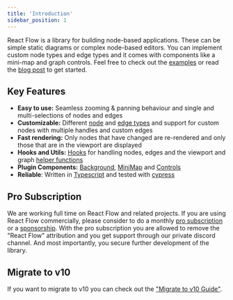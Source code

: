 ```yaml
---
title: 'Introduction'
sidebar_position: 1
---
```


React Flow is a library for building node-based applications. These can be simple static diagrams or complex node-based editors. You can implement custom node types and edge types and it comes with components like a mini-map and graph controls. Feel free to check out the [examples](https://reactflow.dev/examples/) or read the [blog post](https://webkid.io/blog/react-flow-node-based-graph-library/) to get started.

## Key Features

- **Easy to use:** Seamless zooming & panning behaviour and single and multi-selections of nodes and edges
- **Customizable:** Different [node](/docs/api/nodes/node-types/) and [edge types](/docs/api/edges/edge-types) and support for custom nodes with multiple handles and custom edges
- **Fast rendering:** Only nodes that have changed are re-rendered and only those that are in the viewport are displayed
- **Hooks and Utils:** [Hooks](/docs/api/hooks/use-react-flow) for handling nodes, edges and the viewport and graph [helper functions](/docs/api/graph-utils/)
- **Plugin Components:** [Background](/docs/api/plugin-components/background/), [MiniMap](/docs/api/plugin-components/minimap/) and [Controls](/docs/api/plugin-components/controls/)
- **Reliable**: Written in [Typescript](https://www.typescriptlang.org/) and tested with [cypress](https://www.cypress.io/)

## Pro Subscription

We are working full time on React Flow and related projects. If you are using React Flow commercially, please consider to do a monthly [pro subscription](/pro) or a [sponsorship](https://github.com/sponsors/wbkd). With the pro subscription you are allowed to remove the "React Flow" attribution and you get support through our private discord channel. And most importantly, you secure further development of the library.

## Migrate to v10

If you want to migrate to v10 you can check out the ["Migrate to v10 Guide"](/docs/guides/migrate-to-v10).
